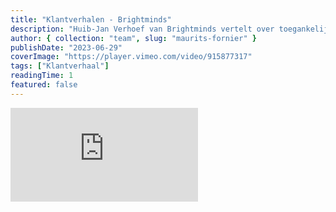 ```yaml
---
title: "Klantverhalen - Brightminds"
description: "Huib-Jan Verhoef van Brightminds vertelt over toegankelijke B2B contracten."
author: { collection: "team", slug: "maurits-fornier" }
publishDate: "2023-06-29"
coverImage: "https://player.vimeo.com/video/915877317"
tags: ["Klantverhaal"]
readingTime: 1
featured: false
---
```


<iframe allowfullscreen="true" frameborder="0" scrolling="no" src="https://player.vimeo.com/video/915877317" title="Klantverhalen - Brightminds"></iframe>
